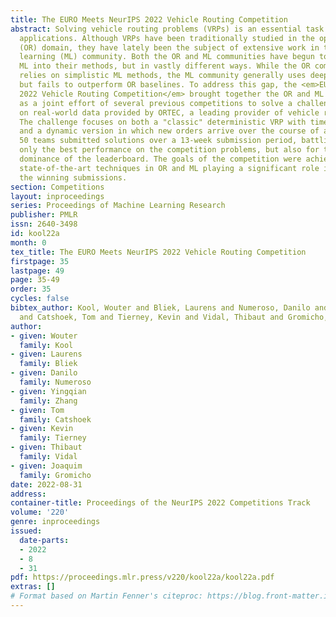```yaml
---
title: The EURO Meets NeurIPS 2022 Vehicle Routing Competition
abstract: Solving vehicle routing problems (VRPs) is an essential task for many industrial
  applications. Although VRPs have been traditionally studied in the operations research
  (OR) domain, they have lately been the subject of extensive work in the machine
  learning (ML) community. Both the OR and ML communities have begun to integrate
  ML into their methods, but in vastly different ways. While the OR community primarily
  relies on simplistic ML methods, the ML community generally uses deep learning,
  but fails to outperform OR baselines. To address this gap, the <em>EURO Meets NeurIPS
  2022 Vehicle Routing Competition</em> brought together the OR and ML communities
  as a joint effort of several previous competitions to solve a challenging VRP variant
  on real-world data provided by ORTEC, a leading provider of vehicle routing software.
  The challenge focuses on both a "classic" deterministic VRP with time windows (VRPTW)
  and a dynamic version in which new orders arrive over the course of a day. Over
  50 teams submitted solutions over a 13-week submission period, battling for not
  only the best performance on the competition problems, but also for the longest
  dominance of the leaderboard. The goals of the competition were achieved, with both
  state-of-the-art techniques in OR and ML playing a significant role in several of
  the winning submissions.
section: Competitions
layout: inproceedings
series: Proceedings of Machine Learning Research
publisher: PMLR
issn: 2640-3498
id: kool22a
month: 0
tex_title: The EURO Meets NeurIPS 2022 Vehicle Routing Competition
firstpage: 35
lastpage: 49
page: 35-49
order: 35
cycles: false
bibtex_author: Kool, Wouter and Bliek, Laurens and Numeroso, Danilo and Zhang, Yingqian
  and Catshoek, Tom and Tierney, Kevin and Vidal, Thibaut and Gromicho, Joaquim
author:
- given: Wouter
  family: Kool
- given: Laurens
  family: Bliek
- given: Danilo
  family: Numeroso
- given: Yingqian
  family: Zhang
- given: Tom
  family: Catshoek
- given: Kevin
  family: Tierney
- given: Thibaut
  family: Vidal
- given: Joaquim
  family: Gromicho
date: 2022-08-31
address:
container-title: Proceedings of the NeurIPS 2022 Competitions Track
volume: '220'
genre: inproceedings
issued:
  date-parts:
  - 2022
  - 8
  - 31
pdf: https://proceedings.mlr.press/v220/kool22a/kool22a.pdf
extras: []
# Format based on Martin Fenner's citeproc: https://blog.front-matter.io/posts/citeproc-yaml-for-bibliographies/
---
```

